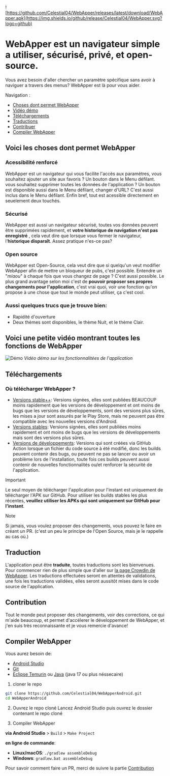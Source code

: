 ![https://github.com/Celestial04/WebApper/releases/latest/download/WebApper.apk](https://img.shields.io/github/release/Celestial04/WebApper.svg?logo=github)
# WebApper est un navigateur simple a utiliser, sécurisé, privé, et open-source.

Vous avez besoin d'aller chercher un paramètre spécifique sans avoir à naviguer a travers des
menus? WebApper est là pour vous aider.

Navigation :

- [Choses dont permet WebApper](#voici-les-choses-dont-permet-webapper)
- [Vidéo démo](#voici-une-petite-vidéo-montrant-toutes-les-fonctions-de-webapper)
- [Téléchargements](#téléchargements)
- [Traductions](#traduction)
- [Contribuer](#contribution)
- [Compiler WebApper](#compiler-webapper)

## Voici les choses dont permet WebApper

### Acessibilité renforcé

WebApper est un navigateur qui vous facilite l'accès aux paramètres, vous souhaitez ajouter un site
aux favoris ? Un bouton dans le Menu défilant. vous souhaitez supprimer toutes les données de
l'application ? Un bouton est disponible aussi dans le Menu défilant, changer d'URL? C'est aussi
inclus dans le Menu défilant.
Enfin bref, tout est acessible directement en seuelement deux touchés.

### Sécurisé

WebApper est aussi un navigateur sécurisé, toutes vos données peuvent être supprimées rapidement, et
**votre historique de navigation n'est pas enregistré** , cela veut dire que lorsque vous fermer le
navigateur, l'**historique disparaît**. Assez pratique n'es-ce pas?

### Open source

WebApper est Open-Source, cela veut dire que si quelqu'un veut modifier WebApper afin de mettre un
bloqueur de pubs, c'est possible. Entendre un "*miaou*" à chaque fois que vous changez de page ?
C'est aussi possible.
Le plus grand avantage selon moi c'est de **pouvoir proposer ses propres changements pour
l'application**, c'est vrai quoi, voir une fonction qu'on propose à une chose que tout le monde peut
utiliser, ça c'est cool.

### Aussi quelques trucs que je trouve bien:

- Rapidité d'ouverture
- Deux thèmes sont disponibles, le thème Nuit, et le thème Clair.

## Voici une petite vidéo montrant toutes les fonctions de WebApper

![Démo](demo.gif)
*Vidéo démo sur les fonctionnalitées de l'application*

## Téléchargements

### Où télécharger WebApper ?

- [Versions stable++](https://play.google.com/store/apps/details?id=com.hugdev.webapper): Versions
  signées, elles sont publiées BEAUCOUP moins rapidement que les versions de développement et ont
  moins de bugs que les versions de développements, sont des versions plus sûres, les mises a jour
  sont assurés par le Play Store, mais ne peuvent pas être compatible avec les nouvelles versions
  d'Android.
- [Versions stables](https://github.com/hugococa2004/WebApper/releases/latest/download/WebApper.apk):
  Versions signées, elles sont publiées moins rapidement et ont moins de bugs que les versions de
  développements mais sont des versions plus sûres.
- [Versions de développements](https://github.com/hugococa2004/WebApper/actions?query=is%3Asuccess):
  Versions qui sont créées via GitHub Action lorsque un fichier du code source à été modifié, donc
  les builds peuvent contenir des bugs, ou peuvent ne pas se lancer ou avoir un problème lors de
  l'installation, toute fois ces builds peuvent aussi contenir de nouvelles fonctionnalités ou/et
  renforcer la sécurité de l'application.

> [!IMPORTANT]
> Le seul moyen de télécharger l'application pour l'instant est uniquement de télécharger l'APK sur GitHub.
> Pour utiliser les builds stables les plus récentes, **veuillez utiliser les APKs qui sont
uniquement sur GitHub pour l'instant**.

> [!NOTE]
> Si jamais, vous voulez proposer des changements, vous pouvez le faire en créant un PR. (c'est un peu le principe de l'Open Source, mais je le rappelle au cas où.)

## Traduction

L'application peut être **traduite**, toutes traductions sont les bienvenues. Pour commencer rien de
plus simple que d'aller sur [la page Crowdin de WebApper](https://crowdin.com/project/webapper). Les
traductions effectuées seront en attentes de validations, une fois les traductions validées, elles
seront aussitôt mises dans le code source de l'application.

## Contribution

Tout le monde peut proposer des changements, voir des corrections, ce qui m'aide beaucoup, et permet
d'accélerer le développement de WebApper, et j'en suis très reconnaissante et je vous remercie d'avance!

## Compiler WebApper
Vous aurez besoin de:
- [Android Studio](https://developer.android.com/studio)
- [Git](https://git-scm.com/downloads)
- [Eclipse Temurin](https://adoptium.net/fr/temurin/releases/) ou [Java](https://www.oracle.com/fr/java/technologies/downloads/) (java 17 ou plus néssecaire)

1. cloner le repo
```bash
git clone https://github.com/Celestial04/WebApperAndroid.git
cd WebApperAndroid
```

2. Ouvrez le repo cloné
Lancez Android Studio puis ouvrez le dossier contenant le repo cloné

3. Compiler WebApper

  **via Android Studio** > `Build` > `Make Project`
  
  **en ligne de commande**:
  
   - **Linux/macOS**:
     `./gradlew assembleDebug`
   - **Windows**:
     `gradlew.bat assembleDebug`

Pour savoir comment faire un PR, merci de suivre la partie [Contribution](#contribution)

